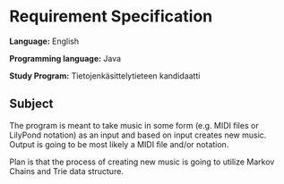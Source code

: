 # Requirement Specification

**Language:** English

**Programming language:** Java

**Study Program:** Tietojenkäsittelytieteen kandidaatti


## Subject


The program is meant to take music in some form (e.g. MIDI files or LilyPond notation) as an input and based on input creates new music.
Output is going to be most likely a MIDI file and/or notation.

Plan is that the process of creating new music is going to utilize Markov Chains and Trie data structure.


